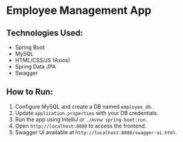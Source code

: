 # Employee Management App

## Technologies Used:
- Spring Boot
- MySQL
- HTML/CSS/JS (Axios)
- Spring Data JPA
- Swagger

## How to Run:
1. Configure MySQL and create a DB named `employee_db`.
2. Update `application.properties` with your DB credentials.
3. Run the app using IntelliJ or `./mvnw spring-boot:run`.
4. Open `http://localhost:8080` to access the frontend.
5. Swagger UI available at `http://localhost:8080/swagger-ui.html`.
